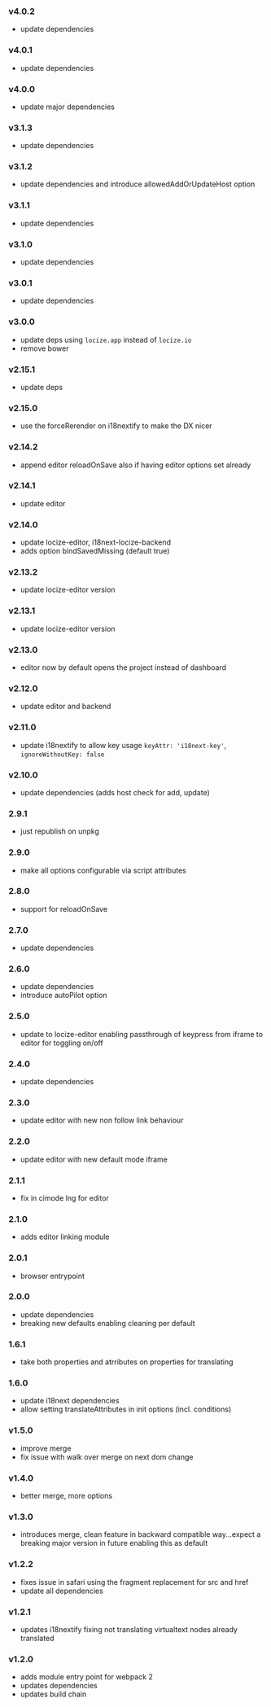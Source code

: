 ### v4.0.2

- update dependencies

### v4.0.1

- update dependencies

### v4.0.0

- update major dependencies

### v3.1.3

- update dependencies

### v3.1.2

- update dependencies and introduce allowedAddOrUpdateHost option

### v3.1.1

- update dependencies

### v3.1.0

- update dependencies

### v3.0.1

- update dependencies

### v3.0.0

- update deps using `locize.app` instead of `locize.io`
- remove bower


### v2.15.1

- update deps

### v2.15.0

- use the forceRerender on i18nextify to make the DX nicer

### v2.14.2

- append editor reloadOnSave also if having editor options set already

### v2.14.1

- update editor

### v2.14.0

- update locize-editor, i18next-locize-backend
- adds option bindSavedMissing (default true)

### v2.13.2

- update locize-editor version

### v2.13.1

- update locize-editor version

### v2.13.0

- editor now by default opens the project instead of dashboard

### v2.12.0

- update editor and backend

### v2.11.0

- update i18nextify to allow key usage `keyAttr: 'i18next-key'`, `ignoreWithoutKey: false`

### v2.10.0

- update dependencies (adds host check for add, update)

### 2.9.1

- just republish on unpkg

### 2.9.0

- make all options configurable via script attributes

### 2.8.0

- support for reloadOnSave

### 2.7.0

- update dependencies

### 2.6.0

- update dependencies
- introduce autoPilot option

### 2.5.0

- update to locize-editor enabling passthrough of keypress from iframe to editor for toggling on/off

### 2.4.0

- update dependencies

### 2.3.0

- update editor with new non follow link behaviour

### 2.2.0

- update editor with new default mode iframe

### 2.1.1

- fix in cimode lng for editor

### 2.1.0

- adds editor linking module

### 2.0.1

- browser entrypoint

### 2.0.0

- update dependencies
- breaking new defaults enabling cleaning per default

### 1.6.1

- take both properties and atrributes on properties for translating

### 1.6.0

- update i18next dependencies
- allow setting translateAttributes in init options (incl. conditions)

### v1.5.0

- improve merge
- fix issue with walk over merge on next dom change

### v1.4.0

- better merge, more options

### v1.3.0

- introduces merge, clean feature in backward compatible way...expect a breaking major version in future enabling this as default

### v1.2.2

- fixes issue in safari using the fragment replacement for src and href
- update all dependencies

### v1.2.1

- updates i18nextify fixing not translating virtualtext nodes already translated

### v1.2.0

- adds module entry point for webpack 2
- updates dependencies
- updates build chain
